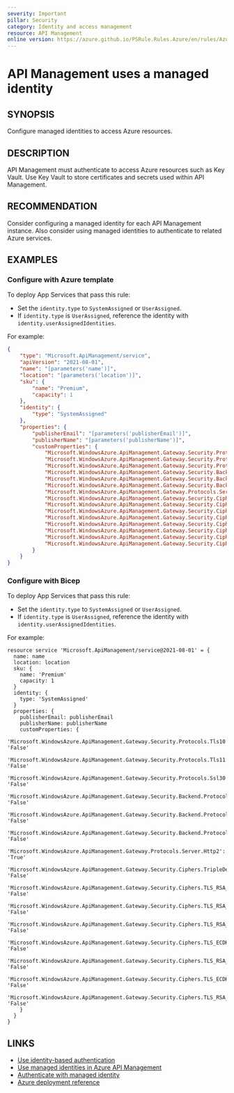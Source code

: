 ```yaml
---
severity: Important
pillar: Security
category: Identity and access management
resource: API Management
online version: https://azure.github.io/PSRule.Rules.Azure/en/rules/Azure.APIM.ManagedIdentity/
---
```


# API Management uses a managed identity

## SYNOPSIS

Configure managed identities to access Azure resources.

## DESCRIPTION

API Management must authenticate to access Azure resources such as Key Vault.
Use Key Vault to store certificates and secrets used within API Management.

## RECOMMENDATION

Consider configuring a managed identity for each API Management instance.
Also consider using managed identities to authenticate to related Azure services.

## EXAMPLES

### Configure with Azure template

To deploy App Services that pass this rule:

- Set the `identity.type` to `SystemAssigned` or `UserAssigned`.
- If `identity.type` is `UserAssigned`, reference the identity with `identity.userAssignedIdentities`.

For example:

```json
{
    "type": "Microsoft.ApiManagement/service",
    "apiVersion": "2021-08-01",
    "name": "[parameters('name')]",
    "location": "[parameters('location')]",
    "sku": {
        "name": "Premium",
        "capacity": 1
    },
    "identity": {
        "type": "SystemAssigned"
    },
    "properties": {
        "publisherEmail": "[parameters('publisherEmail')]",
        "publisherName": "[parameters('publisherName')]",
        "customProperties": {
            "Microsoft.WindowsAzure.ApiManagement.Gateway.Security.Protocols.Tls10": "False",
            "Microsoft.WindowsAzure.ApiManagement.Gateway.Security.Protocols.Tls11": "False",
            "Microsoft.WindowsAzure.ApiManagement.Gateway.Security.Protocols.Ssl30": "False",
            "Microsoft.WindowsAzure.ApiManagement.Gateway.Security.Backend.Protocols.Tls10": "False",
            "Microsoft.WindowsAzure.ApiManagement.Gateway.Security.Backend.Protocols.Tls11": "False",
            "Microsoft.WindowsAzure.ApiManagement.Gateway.Security.Backend.Protocols.Ssl30": "False",
            "Microsoft.WindowsAzure.ApiManagement.Gateway.Protocols.Server.Http2": "True",
            "Microsoft.WindowsAzure.ApiManagement.Gateway.Security.Ciphers.TripleDes168": "False",
            "Microsoft.WindowsAzure.ApiManagement.Gateway.Security.Ciphers.TLS_RSA_WITH_AES_128_CBC_SHA": "False",
            "Microsoft.WindowsAzure.ApiManagement.Gateway.Security.Ciphers.TLS_RSA_WITH_AES_256_CBC_SHA": "False",
            "Microsoft.WindowsAzure.ApiManagement.Gateway.Security.Ciphers.TLS_RSA_WITH_AES_128_CBC_SHA256": "False",
            "Microsoft.WindowsAzure.ApiManagement.Gateway.Security.Ciphers.TLS_ECDHE_RSA_WITH_AES_256_CBC_SHA": "False",
            "Microsoft.WindowsAzure.ApiManagement.Gateway.Security.Ciphers.TLS_RSA_WITH_AES_256_CBC_SHA256": "False",
            "Microsoft.WindowsAzure.ApiManagement.Gateway.Security.Ciphers.TLS_ECDHE_RSA_WITH_AES_128_CBC_SHA": "False",
            "Microsoft.WindowsAzure.ApiManagement.Gateway.Security.Ciphers.TLS_RSA_WITH_AES_128_GCM_SHA256": "False"
        }
    }
}
```

### Configure with Bicep

To deploy App Services that pass this rule:

- Set the `identity.type` to `SystemAssigned` or `UserAssigned`.
- If `identity.type` is `UserAssigned`, reference the identity with `identity.userAssignedIdentities`.

For example:

```bicep
resource service 'Microsoft.ApiManagement/service@2021-08-01' = {
  name: name
  location: location
  sku: {
    name: 'Premium'
    capacity: 1
  }
  identity: {
    type: 'SystemAssigned'
  }
  properties: {
    publisherEmail: publisherEmail
    publisherName: publisherName
    customProperties: {
      'Microsoft.WindowsAzure.ApiManagement.Gateway.Security.Protocols.Tls10': 'False'
      'Microsoft.WindowsAzure.ApiManagement.Gateway.Security.Protocols.Tls11': 'False'
      'Microsoft.WindowsAzure.ApiManagement.Gateway.Security.Protocols.Ssl30': 'False'
      'Microsoft.WindowsAzure.ApiManagement.Gateway.Security.Backend.Protocols.Tls10': 'False'
      'Microsoft.WindowsAzure.ApiManagement.Gateway.Security.Backend.Protocols.Tls11': 'False'
      'Microsoft.WindowsAzure.ApiManagement.Gateway.Security.Backend.Protocols.Ssl30': 'False'
      'Microsoft.WindowsAzure.ApiManagement.Gateway.Protocols.Server.Http2': 'True'
      'Microsoft.WindowsAzure.ApiManagement.Gateway.Security.Ciphers.TripleDes168': 'False'
      'Microsoft.WindowsAzure.ApiManagement.Gateway.Security.Ciphers.TLS_RSA_WITH_AES_128_CBC_SHA': 'False'
      'Microsoft.WindowsAzure.ApiManagement.Gateway.Security.Ciphers.TLS_RSA_WITH_AES_256_CBC_SHA': 'False'
      'Microsoft.WindowsAzure.ApiManagement.Gateway.Security.Ciphers.TLS_RSA_WITH_AES_128_CBC_SHA256': 'False'
      'Microsoft.WindowsAzure.ApiManagement.Gateway.Security.Ciphers.TLS_ECDHE_RSA_WITH_AES_256_CBC_SHA': 'False'
      'Microsoft.WindowsAzure.ApiManagement.Gateway.Security.Ciphers.TLS_RSA_WITH_AES_256_CBC_SHA256': 'False'
      'Microsoft.WindowsAzure.ApiManagement.Gateway.Security.Ciphers.TLS_ECDHE_RSA_WITH_AES_128_CBC_SHA': 'False'
      'Microsoft.WindowsAzure.ApiManagement.Gateway.Security.Ciphers.TLS_RSA_WITH_AES_128_GCM_SHA256': 'False'
    }
  }
}
```

## LINKS

- [Use identity-based authentication](https://learn.microsoft.com/azure/architecture/framework/security/design-identity-authentication#use-identity-based-authentication)
- [Use managed identities in Azure API Management](https://docs.microsoft.com/azure/api-management/api-management-howto-use-managed-service-identity)
- [Authenticate with managed identity](https://docs.microsoft.com/azure/api-management/api-management-authentication-policies#ManagedIdentity)
- [Azure deployment reference](https://docs.microsoft.com/azure/templates/microsoft.apimanagement/service)
